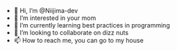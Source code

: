 - 👋 Hi, I’m @Niijima-dev
- 👀 I’m interested in your mom
- 🌱 I’m currently learning best practices in programming
- 💞️ I’m looking to collaborate on dizz nuts
- 📫 How to reach me, you can go to my house

<!---
Niijima-dev/Niijima-dev is a ✨ special ✨ repository because its `README.md` (this file) appears on your GitHub profile.
You can click the Preview link to take a look at your changes.
--->
